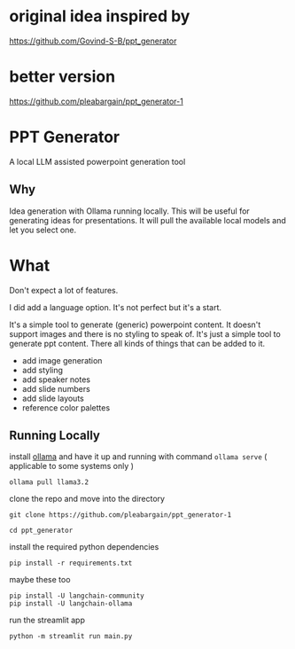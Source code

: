 
#  original idea inspired by 
https://github.com/Govind-S-B/ppt_generator

# better version
https://github.com/pleabargain/ppt_generator-1


# PPT Generator
A local LLM assisted powerpoint generation tool 

## Why  
Idea generation with Ollama running locally. This will be useful for generating ideas for presentations. It will pull the available local models and let you select one.

# What
Don't expect a lot of features. 


I did add a language option. It's not perfect but it's a start.

It's a simple tool to generate (generic) powerpoint content. It doesn't support images and there is no styling to speak of. It's just a simple tool to generate ppt content. There all kinds of things that can be added to it.

* add image generation
* add styling
* add speaker notes
* add slide numbers
* add slide layouts
* reference color palettes



## Running Locally
install [ollama](https://ollama.ai/download)
and have it up and running with command `ollama serve` ( applicable to some systems only )  



```
ollama pull llama3.2
```


clone the repo and move into the directory

```
git clone https://github.com/pleabargain/ppt_generator-1
```


```
cd ppt_generator
```

install the required python dependencies

```
pip install -r requirements.txt
```

maybe these too

```
pip install -U langchain-community
pip install -U langchain-ollama
```


run the streamlit app

```
python -m streamlit run main.py
```

